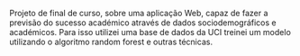 Projeto de final de curso, sobre uma aplicação Web, capaz de fazer a previsão do sucesso académico através de dados sociodemográficos e académicos.
Para isso utilizei uma base de dados da UCI treinei um modelo utilizando o algoritmo random forest e outras técnicas.
